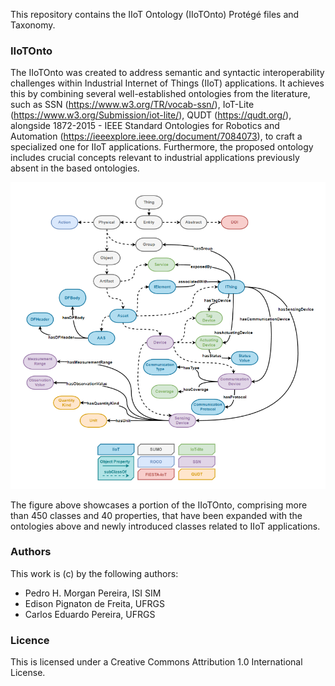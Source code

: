 This repository contains the IIoT Ontology (IIoTOnto) Protégé files and Taxonomy.

### IIoTOnto

The IIoTOnto was created to address semantic and syntactic interoperability challenges within Industrial Internet of Things (IIoT) applications. It achieves this by combining several well-established ontologies from the literature, such as SSN (https://www.w3.org/TR/vocab-ssn/), IoT-Lite (https://www.w3.org/Submission/iot-lite/), QUDT (https://qudt.org/), alongside 1872-2015 - IEEE Standard Ontologies for Robotics and Automation (https://ieeexplore.ieee.org/document/7084073), to craft a specialized one for IIoT applications. Furthermore, the proposed ontology includes crucial concepts relevant to industrial applications previously absent in the based ontologies. 

![Alt text](IIoTOnto.PNG)

The figure above showcases a portion of the IIoTOnto, comprising more than 450 classes and 40 properties, that have been expanded with the ontologies above and newly introduced classes related to IIoT applications.

### Authors
This work is (c) by the following authors:
- Pedro H. Morgan Pereira, ISI SIM
- Edison Pignaton de Freita, UFRGS
- Carlos Eduardo Pereira, UFRGS

### Licence
This is licensed under a Creative Commons Attribution 1.0 International License.
